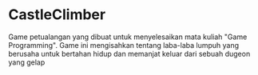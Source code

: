 # CastleClimber
Game petualangan yang dibuat untuk menyelesaikan mata kuliah "Game Programming". Game ini mengisahkan tentang laba-laba lumpuh yang berusaha untuk bertahan hidup dan memanjat keluar dari sebuah dugeon yang gelap
